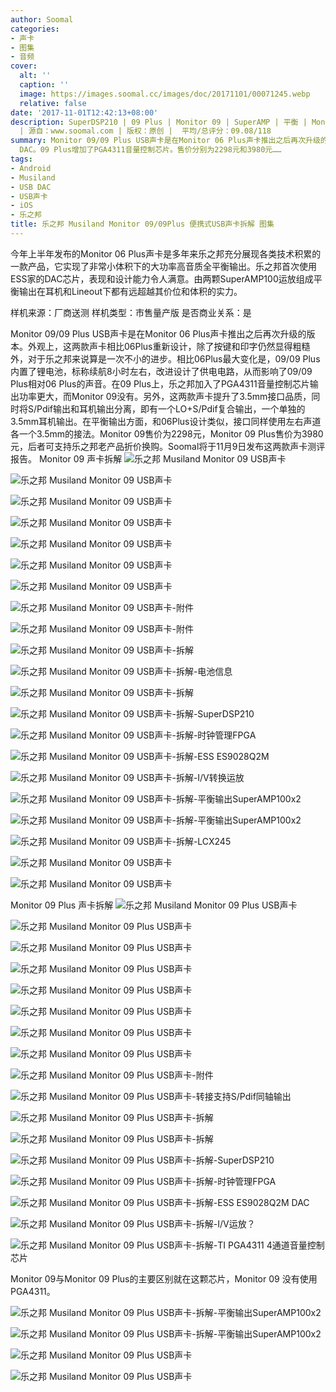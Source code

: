 ```yaml
---
author: Soomal
categories:
- 声卡
- 图集
- 音频
cover:
  alt: ''
  caption: ''
  image: https://images.soomal.cc/images/doc/20171101/00071245.webp
  relative: false
date: '2017-11-01T12:42:13+08:00'
description: SuperDSP210 | 09 Plus | Monitor 09 | SuperAMP | 平衡 | Monitor 09 Plus
  | 源自：www.soomal.com | 版权：原创 |  平均/总评分：09.08/118
summary: Monitor 09/09 Plus USB声卡是在Monitor 06 Plus声卡推出之后再次升级的版本，外观进行了重新设计，内置了锂电池，改进了供电电路。在核心架构上基本保持不便，仍然使用ES9028Q2M
  DAC。09 Plus增加了PGA4311音量控制芯片。售价分别为2298元和3980元……
tags:
- Android
- Musiland
- USB DAC
- USB声卡
- iOS
- 乐之邦
title: 乐之邦 Musiland Monitor 09/09Plus 便携式USB声卡拆解 图集
---
```


今年上半年发布的Monitor 06 Plus声卡是多年来乐之邦充分展现各类技术积累的一款产品，它实现了非常小体积下的大功率高音质全平衡输出。乐之邦首次使用ESS家的DAC芯片，表现和设计能力令人满意。由两颗SuperAMP100运放组成平衡输出在耳机和Lineout下都有远超越其价位和体积的实力。

样机来源：厂商送测
样机类型：市售量产版
是否商业关系：是

Monitor 09/09 Plus USB声卡是在Monitor 06 Plus声卡推出之后再次升级的版本。外观上，这两款声卡相比06Plus重新设计，除了按键和印字仍然显得粗糙外，对于乐之邦来说算是一次不小的进步。相比06Plus最大变化是，09/09 Plus内置了锂电池，标称续航8小时左右，改进设计了供电电路，从而影响了09/09 Plus相对06 Plus的声音。在09 Plus上，乐之邦加入了PGA4311音量控制芯片输出功率更大，而Monitor 09没有。另外，这两款声卡提升了3.5mm接口品质，同时将S/Pdif输出和耳机输出分离，即有一个LO+S/Pdif复合输出，一个单独的3.5mm耳机输出。在平衡输出方面，和06Plus设计类似，接口同样使用左右声道各一个3.5mm的接法。Monitor 09售价为2298元，Monitor 09 Plus售价为3980元，后者可支持乐之邦老产品折价换购。Soomal将于11月9日发布这两款声卡测评报告。
Monitor 09 声卡拆解
![乐之邦 Musiland Monitor 09 USB声卡](https://images.soomal.cc/images/doc/20171101/00071224.webp)




![乐之邦 Musiland Monitor 09 USB声卡](https://images.soomal.cc/images/doc/20171101/00071225.webp)




![乐之邦 Musiland Monitor 09 USB声卡](https://images.soomal.cc/images/doc/20171101/00071226.webp)




![乐之邦 Musiland Monitor 09 USB声卡](https://images.soomal.cc/images/doc/20171101/00071227.webp)




![乐之邦 Musiland Monitor 09 USB声卡](https://images.soomal.cc/images/doc/20171101/00071228.webp)




![乐之邦 Musiland Monitor 09 USB声卡](https://images.soomal.cc/images/doc/20171101/00071229.webp)




![乐之邦 Musiland Monitor 09 USB声卡](https://images.soomal.cc/images/doc/20171101/00071230.webp)




![乐之邦 Musiland Monitor 09 USB声卡-附件](https://images.soomal.cc/images/doc/20171101/00071231.webp)




![乐之邦 Musiland Monitor 09 USB声卡-附件](https://images.soomal.cc/images/doc/20171101/00071232.webp)




![乐之邦 Musiland Monitor 09 USB声卡-拆解](https://images.soomal.cc/images/doc/20171101/00071233.webp)




![乐之邦 Musiland Monitor 09 USB声卡-拆解-电池信息](https://images.soomal.cc/images/doc/20171101/00071234.webp)




![乐之邦 Musiland Monitor 09 USB声卡-拆解](https://images.soomal.cc/images/doc/20171101/00071235.webp)




![乐之邦 Musiland Monitor 09 USB声卡-拆解-SuperDSP210](https://images.soomal.cc/images/doc/20171101/00071236.webp)




![乐之邦 Musiland Monitor 09 USB声卡-拆解-时钟管理FPGA](https://images.soomal.cc/images/doc/20171101/00071237.webp)




![乐之邦 Musiland Monitor 09 USB声卡-拆解-ESS ES9028Q2M](https://images.soomal.cc/images/doc/20171101/00071238.webp)




![乐之邦 Musiland Monitor 09 USB声卡-拆解-I/V转换运放](https://images.soomal.cc/images/doc/20171101/00071239.webp)




![乐之邦 Musiland Monitor 09 USB声卡-拆解-平衡输出SuperAMP100x2](https://images.soomal.cc/images/doc/20171101/00071240.webp)




![乐之邦 Musiland Monitor 09 USB声卡-拆解-平衡输出SuperAMP100x2](https://images.soomal.cc/images/doc/20171101/00071241.webp)




![乐之邦 Musiland Monitor 09 USB声卡-拆解-LCX245](https://images.soomal.cc/images/doc/20171101/00071242.webp)




![乐之邦 Musiland Monitor 09 USB声卡](https://images.soomal.cc/images/doc/20171101/00071243.webp)




![乐之邦 Musiland Monitor 09 USB声卡](https://images.soomal.cc/images/doc/20171101/00071244.webp)




Monitor 09 Plus 声卡拆解
![乐之邦 Musiland Monitor 09 Plus USB声卡](https://images.soomal.cc/images/doc/20171101/00071203.webp)




![乐之邦 Musiland Monitor 09 Plus USB声卡](https://images.soomal.cc/images/doc/20171101/00071204.webp)




![乐之邦 Musiland Monitor 09 Plus USB声卡](https://images.soomal.cc/images/doc/20171101/00071205.webp)




![乐之邦 Musiland Monitor 09 Plus USB声卡](https://images.soomal.cc/images/doc/20171101/00071206.webp)




![乐之邦 Musiland Monitor 09 Plus USB声卡](https://images.soomal.cc/images/doc/20171101/00071207.webp)




![乐之邦 Musiland Monitor 09 Plus USB声卡](https://images.soomal.cc/images/doc/20171101/00071208.webp)




![乐之邦 Musiland Monitor 09 Plus USB声卡](https://images.soomal.cc/images/doc/20171101/00071209.webp)




![乐之邦 Musiland Monitor 09 Plus USB声卡](https://images.soomal.cc/images/doc/20171101/00071210.webp)




![乐之邦 Musiland Monitor 09 Plus USB声卡-附件](https://images.soomal.cc/images/doc/20171101/00071211.webp)




![乐之邦 Musiland Monitor 09 Plus USB声卡-转接支持S/Pdif同轴输出](https://images.soomal.cc/images/doc/20171101/00071212.webp)




![乐之邦 Musiland Monitor 09 Plus USB声卡-拆解](https://images.soomal.cc/images/doc/20171101/00071213.webp)




![乐之邦 Musiland Monitor 09 Plus USB声卡-拆解](https://images.soomal.cc/images/doc/20171101/00071214.webp)




![乐之邦 Musiland Monitor 09 Plus USB声卡-拆解-SuperDSP210](https://images.soomal.cc/images/doc/20171101/00071215.webp)




![乐之邦 Musiland Monitor 09 Plus USB声卡-拆解-时钟管理FPGA](https://images.soomal.cc/images/doc/20171101/00071216.webp)




![乐之邦 Musiland Monitor 09 Plus USB声卡-拆解-ESS ES9028Q2M DAC](https://images.soomal.cc/images/doc/20171101/00071217.webp)




![乐之邦 Musiland Monitor 09 Plus USB声卡-拆解-I/V运放？](https://images.soomal.cc/images/doc/20171101/00071218.webp)




![乐之邦 Musiland Monitor 09 Plus USB声卡-拆解-TI PGA4311 4通道音量控制芯片](https://images.soomal.cc/images/doc/20171101/00071219.webp)

Monitor 09与Monitor 09 Plus的主要区别就在这颗芯片，Monitor 09 没有使用PGA4311。


![乐之邦 Musiland Monitor 09 Plus USB声卡-拆解-平衡输出SuperAMP100x2](https://images.soomal.cc/images/doc/20171101/00071220.webp)




![乐之邦 Musiland Monitor 09 Plus USB声卡-拆解-平衡输出SuperAMP100x2](https://images.soomal.cc/images/doc/20171101/00071221.webp)




![乐之邦 Musiland Monitor 09 Plus USB声卡](https://images.soomal.cc/images/doc/20171101/00071222.webp)




![乐之邦 Musiland Monitor 09 Plus USB声卡](https://images.soomal.cc/images/doc/20171101/00071223.webp)
